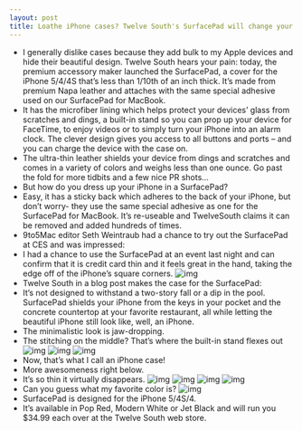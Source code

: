 ```yaml
---
layout: post
title: Loathe iPhone cases? Twelve South's SurfacePad will change your mind
---
```

* I generally dislike cases because they add bulk to my Apple devices and hide their beautiful design. Twelve South hears your pain: today, the premium accessory maker launched the SurfacePad, a cover for the iPhone 5/4/4S that’s less than 1/10th of an inch thick. It’s made from premium Napa leather and attaches with the same special adhesive used on our SurfacePad for MacBook.
* It has the microfiber lining which helps protect your devices’ glass from scratches and dings, a built-in stand so you can prop up your device for FaceTime, to enjoy videos or to simply turn your iPhone into an alarm clock. The clever design gives you access to all buttons and ports – and you can charge the device with the case on.
* The ultra-thin leather shields your device from dings and scratches and comes in a variety of colors and weighs less than one ounce. Go past the fold for more tidbits and a few nice PR shots…
* But how do you dress up your iPhone in a SurfacePad?
* Easy, it has a sticky back which adheres to the back of your iPhone, but don’t worry- they use the same special adhesive as one for the SurfacePad for MacBook. It’s re-useable and TwelveSouth claims it can be removed and added hundreds of times.
* 9to5Mac editor Seth Weintraub had a chance to try out the SurfacePad at CES and was impressed:
* I had a chance to use the SurfacePad at an event last night and can confirm that it is credit card thin and it feels great in the hand, taking the edge off of the iPhone’s square corners.
![img](http://media.idownloadblog.com/wp-content/uploads/2013/01/Twelve-South-SurfacePad-red-lifestyle-001.jpg)
* Twelve South in a blog post makes the case for the SurfacePad:
* It’s not designed to withstand a two-story fall or a dip in the pool. SurfacePad shields your iPhone from the keys in your pocket and the concrete countertop at your favorite restaurant, all while letting the beautiful iPhone still look like, well, an iPhone.
* The minimalistic look is jaw-dropping.
* The stitching on the middle? That’s where the built-in stand flexes out
![img](http://media.idownloadblog.com/wp-content/uploads/2013/01/Twelve-South-SurfacePad-two-up-black-white.jpg)
![img](http://media.idownloadblog.com/wp-content/uploads/2013/01/Twelve-South-SurfacePad-inside-cover.jpg)
![img](http://media.idownloadblog.com/wp-content/uploads/2013/01/Twelve-South-SurfacePad-stand.jpg)
* Now, that’s what I call an iPhone case!
* More awesomeness right below.
* It’s so thin it virtually disappears.
![img](http://media.idownloadblog.com/wp-content/uploads/2013/01/Twelve-South-SurfacePad-in-hand.jpg)
![img](http://media.idownloadblog.com/wp-content/uploads/2013/01/Twelve-South-SurfacePad-earpods.jpg)
![img](http://media.idownloadblog.com/wp-content/uploads/2013/01/Twelve-South-SurfacePad-group.jpg)
![img](http://media.idownloadblog.com/wp-content/uploads/2013/01/Twelve-South-SurfacePad-red.jpg)
* Can you guess what my favorite color is?
![img](http://media.idownloadblog.com/wp-content/uploads/2013/01/Twelve-South-SurfacePad-red-open-cover.jpg)
* SurfacePad is designed for the iPhone 5/4S/4.
* It’s available in Pop Red, Modern White or Jet Black and will run you $34.99 each over at the Twelve South web store.

